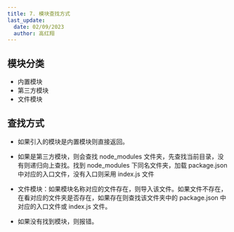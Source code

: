```yaml
---
title: 7. 模块查找⽅式
last_update:
  date: 02/09/2023
  author: 高红翔
---
```


## 模块分类

- 内置模块
- 第三方模块
- 文件模块

## 查找方式

- 如果引⼊的模块是内置模块则直接返回。

- 如果是第三⽅模块，则会查找 node_modules ⽂件夹，先查找当前⽬录，没有则递归向上查找。找到 node_modules 下同名⽂件夹，加载 package.json 中对应的⼊⼝⽂件，没有⼊⼝则采⽤ index.js ⽂件

- ⽂件模块：如果模块名称对应的⽂件存在，则导⼊该⽂件。如果⽂件不存在，在看对应的⽂件夹是否存在，如果存在则查找该⽂件夹中的 package.json 中对应的⼊⼝⽂件或 index.js ⽂件。

- 如果没有找到模块，则报错。
